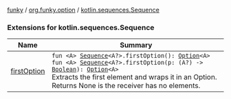 [funky](../../index.md) / [org.funky.option](../index.md) / [kotlin.sequences.Sequence](.)

### Extensions for kotlin.sequences.Sequence

| Name | Summary |
|---|---|
| [firstOption](first-option.md) | `fun <A> `[`Sequence`](https://kotlinlang.org/api/latest/jvm/stdlib/kotlin.sequences/-sequence/index.html)`<A?>.firstOption(): `[`Option`](../-option/index.md)`<A>`<br>`fun <A> `[`Sequence`](https://kotlinlang.org/api/latest/jvm/stdlib/kotlin.sequences/-sequence/index.html)`<A?>.firstOption(p: (A?) -> `[`Boolean`](https://kotlinlang.org/api/latest/jvm/stdlib/kotlin/-boolean/index.html)`): `[`Option`](../-option/index.md)`<A>`<br>Extracts the first element and wraps it in an Option. Returns None is the receiver has no elements. |

